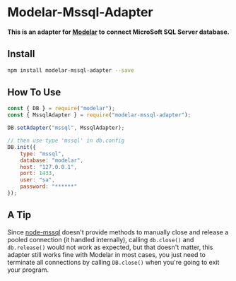 # Modelar-Mssql-Adapter

**This is an adapter for [Modelar](https://github.com/hyurl/modelar) to**
**connect MicroSoft SQL Server database.**

## Install

```sh
npm install modelar-mssql-adapter --save
```

## How To Use

```javascript
const { DB } = require("modelar");
const { MssqlAdapter } = require("modelar-mssql-adapter");

DB.setAdapter("mssql", MssqlAdapter);

// then use type 'mssql' in db.config
DB.init({
    type: "mssql",
    database: "modelar",
    host: "127.0.0.1",
    port: 1433,
    user: "sa",
    password: "******"
});
```

## A Tip

Since [node-mssql](https://github.com/tediousjs/node-mssql) doesn't provide 
methods to manually close and release a pooled connection (it handled 
internally), calling `db.close()` and `db.release()` would not work as 
expected, but that doesn't matter, this adapter still works fine with Modelar
in most cases, you just need to terminate all connections by calling 
`DB.close()` when you're going to exit your program.